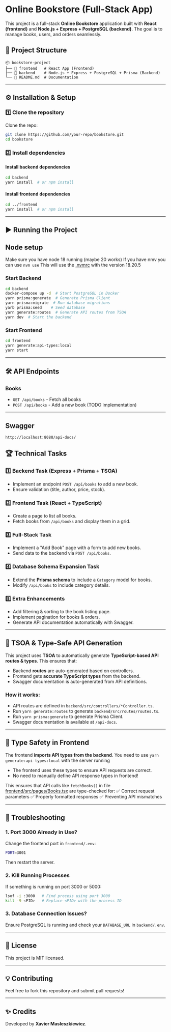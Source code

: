 # Online Bookstore (Full-Stack App)

This project is a full-stack **Online Bookstore** application built with **React (frontend)** and **Node.js + Express + PostgreSQL (backend)**. The goal is to manage books, users, and orders seamlessly.

## 📂 Project Structure

```
📦 bookstore-project
├── 📂 frontend   # React App (Frontend)
├── 📂 backend    # Node.js + Express + PostgreSQL + Prisma (Backend)
└── 📄 README.md  # Documentation
```

---

## ⚙️ Installation & Setup

### **1️⃣ Clone the repository**

Clone the repo:

```sh
git clone https://github.com/your-repo/bookstore.git
cd bookstore
```

### **2️⃣ Install dependencies**

#### Install backend dependencies

```sh
cd backend
yarn install  # or npm install
```

#### Install frontend dependencies

```sh
cd ../frontend
yarn install  # or npm install
```

---

## ▶️ Running the Project

## Node setup

Make sure you have node 18 running (maybe 20 works)
If you have nmv you can use
`nvm use` This will use the [.nvmrc](.nvmrc) with the version 18.20.5

### **Start Backend**

```sh
cd backend
docker-compose up -d  # Start PostgreSQL in Docker
yarn prisma:generate  # Generate Prisma Client
yarn prisma:migrate  # Run database migrations
yarb prisma:seed    # Seed database
yarn generate:routes  # Generate API routes from TSOA
yarn dev  # Start the backend
```

### **Start Frontend**

```sh
cd frontend
yarn generate:api-types:local
yarn start
```

---

## 🛠 API Endpoints

### **Books**

- `GET /api/books` - Fetch all books
- `POST /api/books` - Add a new book (TODO implementation)

---

## Swagger

`http://localhost:8080/api-docs/`

## 🏆 Technical Tasks

### **1️⃣ Backend Task (Express + Prisma + TSOA)**

- Implement an endpoint `POST /api/books` to add a new book.
- Ensure validation (title, author, price, stock).

### **2️⃣ Frontend Task (React + TypeScript)**

- Create a page to list all books.
- Fetch books from `/api/books` and display them in a grid.

### **3️⃣ Full-Stack Task**

- Implement a "Add Book" page with a form to add new books.
- Send data to the backend via `POST /api/books`.

### **4️⃣ Database Schema Expansion Task**

- Extend the **Prisma schema** to include a `Category` model for books.
- Modify `/api/books` to include category details.

### **5️⃣ Extra Enhancements**

- Add filtering & sorting to the book listing page.
- Implement pagination for books & orders.
- Generate API documentation automatically with Swagger.

---

## 📌 **TSOA & Type-Safe API Generation**

This project uses **TSOA** to automatically generate **TypeScript-based API routes & types**. This ensures that:

- Backend **routes** are auto-generated based on controllers.
- Frontend gets **accurate TypeScript types** from the backend.
- Swagger documentation is auto-generated from API definitions.

### **How it works:**

- API routes are defined in `backend/src/controllers/*Controller.ts`.
- Run `yarn generate:routes` to generate `backend/src/routes/routes.ts`.
- Run `yarn prisma:generate` to generate Prisma Client.
- Swagger documentation is available at `/api-docs`.

---

## 📌 **Type Safety in Frontend**

The frontend **imports API types from the backend**.
You need to use `yarn generate:api-types:local` with the server running

- The frontend uses these types to ensure API requests are correct.
- No need to manually define API response types in frontend!

This ensures that API calls like `fetchBooks()` in file [frontend/src/pages/Books.tsx](frontend/src/services/api.ts) are type-checked for:
✅ Correct request parameters
✅ Properly formatted responses
✅ Preventing API mismatches

---

## 🐞 Troubleshooting

### **1. Port 3000 Already in Use?**

Change the frontend port in `frontend/.env`:

```sh
PORT=3001
```

Then restart the server.

### **2. Kill Running Processes**

If something is running on port 3000 or 5000:

```sh
lsof -i :3000   # Find process using port 3000
kill -9 <PID>   # Replace <PID> with the process ID
```

### **3. Database Connection Issues?**

Ensure PostgreSQL is running and check your `DATABASE_URL` in `backend/.env`.

---

## 📜 License

This project is MIT licensed.

---

## 💡 Contributing

Feel free to fork this repository and submit pull requests!

---

## ✨ Credits

Developed by **Xavier Masleszkiewicz**.
